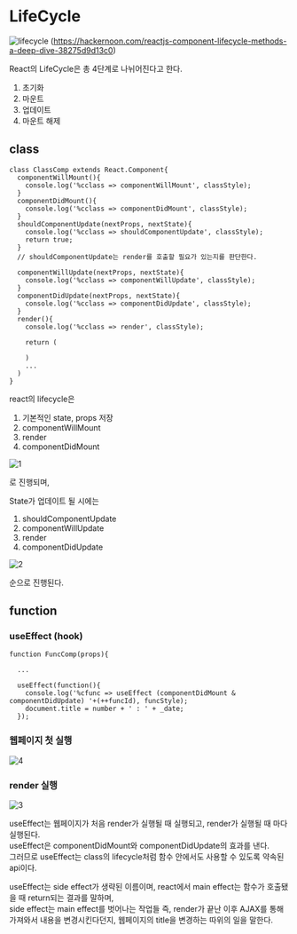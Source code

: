 # LifeCycle
![lifecycle](https://user-images.githubusercontent.com/73509513/173979088-52c530b3-9cbd-442b-8799-81f40862b2fc.png)
(https://hackernoon.com/reactjs-component-lifecycle-methods-a-deep-dive-38275d9d13c0)

React의 LifeCycle은 총 4단계로 나뉘어진다고 한다.

1. 초기화
2. 마운트
3. 업데이트
4. 마운트 해제

## class
```
class ClassComp extends React.Component{
  componentWillMount(){
    console.log('%cclass => componentWillMount', classStyle);
  }
  componentDidMount(){
    console.log('%cclass => componentDidMount', classStyle);
  }
  shouldComponentUpdate(nextProps, nextState){
    console.log('%cclass => shouldComponentUpdate', classStyle);
    return true;
  }
  // shouldComponentUpdate는 render를 호출할 필요가 있는지를 판단한다.
  
  componentWillUpdate(nextProps, nextState){
    console.log('%cclass => componentWillUpdate', classStyle);
  }
  componentDidUpdate(nextProps, nextState){
    console.log('%cclass => componentDidUpdate', classStyle);
  }
  render(){
    console.log('%cclass => render', classStyle);

    return (
    
    )
    ...
  )
}
```
react의 lifecycle은   

1. 기본적인 state, props 저장  
2. componentWillMount  
3. render  
4. componentDidMount  

![1](https://user-images.githubusercontent.com/73509513/173979542-9bc328c5-ec1d-48ef-8e7a-26cdf34abfaa.PNG)

로 진행되며,  

State가 업데이트 될 시에는  

1. shouldComponentUpdate
2. componentWillUpdate
3. render
4. componentDidUpdate

![2](https://user-images.githubusercontent.com/73509513/173979646-0645c7bf-0f2a-416c-b912-35435b13a95c.PNG)

순으로 진행된다.  

## function
### useEffect (hook)
```
function FuncComp(props){

  ...

  useEffect(function(){
    console.log('%cfunc => useEffect (componentDidMount & componentDidUpdate) '+(++funcId), funcStyle);
    document.title = number + ' : ' + _date;
  });
```
### 웹페이지 첫 실행
![4](https://user-images.githubusercontent.com/73509513/173980135-600b9c48-4afd-4c4a-ba46-8d2503e973c4.PNG)

### render 실행
![3](https://user-images.githubusercontent.com/73509513/173980189-6bfd0eb9-a905-4654-b4f1-fdf7aeb061d3.PNG)

useEffect는 웹페이지가 처음 render가 실행될 때 실행되고, render가 실행될 때 마다 실행된다.  
useEffect은 componentDidMount와 componentDidUpdate의 효과를 낸다.  
그러므로 useEffect는 class의 lifecycle처럼 함수 안에서도 사용할 수 있도록 약속된 api이다.  

useEffect는 side effect가 생략된 이름이며, react에서 main effect는 함수가 호출됐을 때 return되는 결과를 말하며,  
side effect는 main effect를 벗어나는 작업들 즉, render가 끝난 이후 AJAX를 통해 가져와서 내용을 변경시킨다던지, 웹페이지의 title을 변경하는 따위의 일을 말한다.  
  
